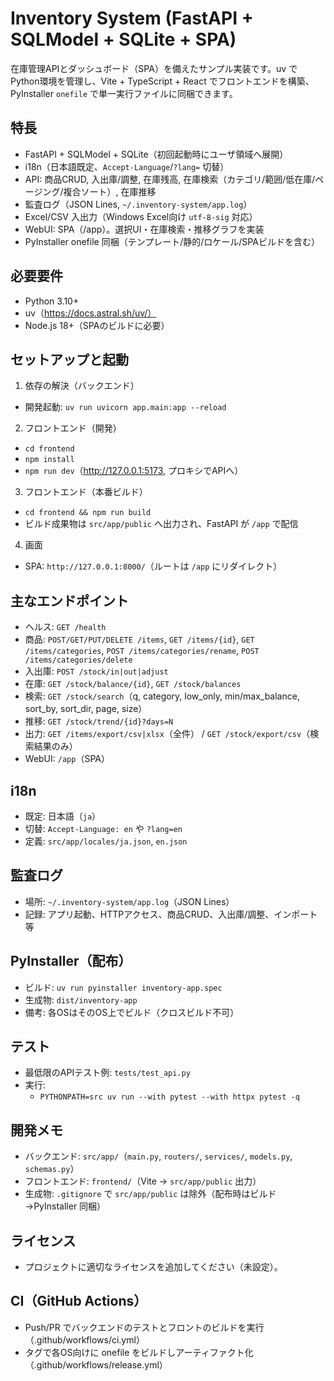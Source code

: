 # Inventory System (FastAPI + SQLModel + SQLite + SPA)

在庫管理APIとダッシュボード（SPA）を備えたサンプル実装です。uv でPython環境を管理し、Vite + TypeScript + React でフロントエンドを構築、PyInstaller `onefile` で単一実行ファイルに同梱できます。

## 特長
- FastAPI + SQLModel + SQLite（初回起動時にユーザ領域へ展開）
- i18n（日本語既定、`Accept-Language`/`?lang=` 切替）
- API: 商品CRUD, 入出庫/調整, 在庫残高, 在庫検索（カテゴリ/範囲/低在庫/ページング/複合ソート）, 在庫推移
- 監査ログ（JSON Lines, `~/.inventory-system/app.log`）
- Excel/CSV 入出力（Windows Excel向け `utf-8-sig` 対応）
- WebUI: SPA（/app）。選択UI・在庫検索・推移グラフを実装
- PyInstaller onefile 同梱（テンプレート/静的/ロケール/SPAビルドを含む）

## 必要要件
- Python 3.10+
- uv（https://docs.astral.sh/uv/）
- Node.js 18+（SPAのビルドに必要）

## セットアップと起動
1) 依存の解決（バックエンド）
- 開発起動: `uv run uvicorn app.main:app --reload`

2) フロントエンド（開発）
- `cd frontend`
- `npm install`
- `npm run dev`（http://127.0.0.1:5173, プロキシでAPIへ）

3) フロントエンド（本番ビルド）
- `cd frontend && npm run build`
- ビルド成果物は `src/app/public` へ出力され、FastAPI が `/app` で配信

4) 画面
- SPA: `http://127.0.0.1:8000/`（ルートは `/app` にリダイレクト）

## 主なエンドポイント
- ヘルス: `GET /health`
- 商品: `POST/GET/PUT/DELETE /items`, `GET /items/{id}`, `GET /items/categories`, `POST /items/categories/rename`, `POST /items/categories/delete`
- 入出庫: `POST /stock/in|out|adjust`
- 在庫: `GET /stock/balance/{id}`, `GET /stock/balances`
- 検索: `GET /stock/search`（q, category, low_only, min/max_balance, sort_by, sort_dir, page, size）
- 推移: `GET /stock/trend/{id}?days=N`
- 出力: `GET /items/export/csv|xlsx`（全件） / `GET /stock/export/csv`（検索結果のみ）
- WebUI: `/app`（SPA）

## i18n
- 既定: 日本語（`ja`）
- 切替: `Accept-Language: en` や `?lang=en`
- 定義: `src/app/locales/ja.json`, `en.json`

## 監査ログ
- 場所: `~/.inventory-system/app.log`（JSON Lines）
- 記録: アプリ起動、HTTPアクセス、商品CRUD、入出庫/調整、インポート等

## PyInstaller（配布）
- ビルド: `uv run pyinstaller inventory-app.spec`
- 生成物: `dist/inventory-app`
- 備考: 各OSはそのOS上でビルド（クロスビルド不可）

## テスト
- 最低限のAPIテスト例: `tests/test_api.py`
- 実行:
  - `PYTHONPATH=src uv run --with pytest --with httpx pytest -q`

## 開発メモ
- バックエンド: `src/app/`（`main.py`, `routers/`, `services/`, `models.py`, `schemas.py`）
- フロントエンド: `frontend/`（Vite -> `src/app/public` 出力）
- 生成物: `.gitignore` で `src/app/public` は除外（配布時はビルド→PyInstaller 同梱）

## ライセンス
- プロジェクトに適切なライセンスを追加してください（未設定）。

## CI（GitHub Actions）
- Push/PR でバックエンドのテストとフロントのビルドを実行（.github/workflows/ci.yml）
- タグで各OS向けに onefile をビルドしアーティファクト化（.github/workflows/release.yml）
